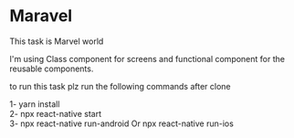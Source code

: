 # Maravel

This task is Marvel world <br />

I'm using Class component for screens and functional component for the reusable components.

to run this task plz run the following commands after clone <br />

1- yarn install  <br />
2- npx react-native start<br />
3- npx react-native run-android Or npx react-native run-ios
